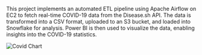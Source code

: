 This project implements an automated ETL pipeline using Apache Airflow on EC2 to fetch real-time COVID-19 data from the Disease.sh API. The data is transformed into a CSV format, uploaded to an S3 bucket, and loaded into Snowflake for analysis. Power BI is then used to visualize the data, enabling insights into the COVID-19 statistics.

![Covid Chart](https://github.com/user-attachments/assets/8e83c19c-5e52-4058-b447-37e68139767a)

